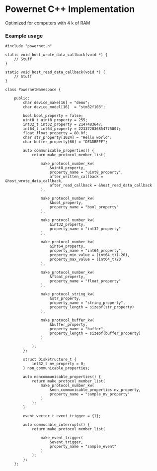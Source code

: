 # Powernet C++ Implementation

Optimized for computers with 4 k of RAM

### Example usage 

    #include "powernet.h"

    static void host_wrote_data_callback(void *) {
        // Stuff
    }

    static void host_read_data_callback(void *) {
        // Stuff
    }

    class PowernetNamespace {

        public:
            char device_make[16] = "demo";
            char device_model[16]  = "stm32f103";

            bool bool_property = false;
            uint8_t uint8_property = 255;
            int32_t int32_property = 2147483647;
            int64_t int64_property = 223372036854775807;
            float float_property = 80.0f;
            char str_property[1024] = "Hello world";
            char buffer_property[60] = "DEADBEEF";

            auto communicable_properties() {
                return make_protocol_member_list(

                    make_protocol_number_kw(
                        &uint8_property,
                        property_name = "uint8_property",
                        after_written_callback = &host_wrote_data_callback,
                        after_read_callback = &host_read_data_callback
                    ),

                    make_protocol_number_kw(
                        &bool_property,
                        property_name = "bool_property"
                    ),

                    make_protocol_number_kw(
                        &int32_property,
                        property_name = "int32_property"
                    ),

                    make_protocol_number_kw(
                        &int64_property,
                        property_name = "int64_property",
                        property_min_value = (int64_t)(-20), 
                        property_max_value = (int64_t)20
                    ),

                    make_protocol_number_kw(
                        &float_property,
                        property_name = "float_property"
                    ),

                    make_protocol_string_kw(
                        &str_property, 
                        property_name = "string_property",
                        property_length = sizeof(str_property)
                    ),

                    make_protocol_buffer_kw(
                        &buffer_property, 
                        property_name = "buffer", 
                        property_length = sizeof(buffer_property)
                    )

                );
            };

            struct DiskStructure_t {
                int32_t nv_property = 0;
            } non_communicable_properties;

            auto noncommunicable_properties() {
                return make_protocol_member_list(
                    make_protocol_number_kw(
                        &non_communicable_properties.nv_property,
                        property_name = "sample_nv_property"
                    )
                );
            }

            event_vector_t event_trigger = {1};

            auto commucable_interrupts() {
                return make_protocol_member_list(

                    make_event_trigger(
                        &event_trigger,
                        property_name = "sample_event"
                    )
                );
            };
        };

